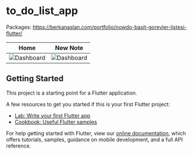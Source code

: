 # to_do_list_app
Packages: https://berkanaslan.com/portfolio/nowdo-basit-gorevler-listesi-flutter/



Home             |  New Note
:-------------------------:|:-------------------------:
![Dashboard](https://berkanaslan.com/wp-content/uploads/2020/08/1-1024x624.png)  |  ![Dashboard](https://berkanaslan.com/wp-content/uploads/2020/08/2-1024x628.png)

## Getting Started

This project is a starting point for a Flutter application.

A few resources to get you started if this is your first Flutter project:

- [Lab: Write your first Flutter app](https://flutter.dev/docs/get-started/codelab)
- [Cookbook: Useful Flutter samples](https://flutter.dev/docs/cookbook)

For help getting started with Flutter, view our
[online documentation](https://flutter.dev/docs), which offers tutorials,
samples, guidance on mobile development, and a full API reference.
